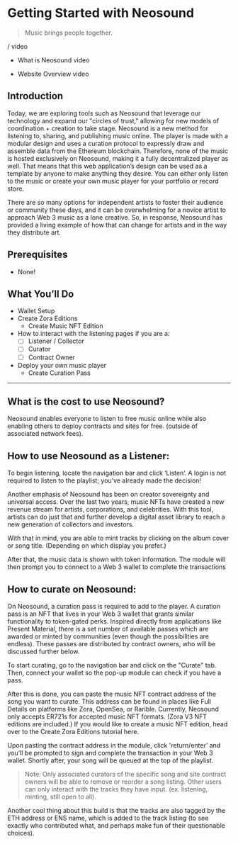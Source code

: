 # Getting Started with Neosound

>  Music brings people together.

/ video 

- What is Neosound video

- Website Overview video

## **Introduction**

Today, we are exploring tools such as Neosound that leverage our technology and expand our "circles of trust," allowing for new models of coordination + creation to take stage. Neosound is a new method for listening to, sharing, and publishing music online. The player is made with a modular design and uses a curation protocol to expressly draw and assemble data from the Ethereum blockchain. Therefore, none of the music is hosted exclusively on Neosound, making it a fully decentralized player as well. That means that this web application’s design can be used as a template by anyone to make anything they desire. You can either only listen to the music or create your own music player for your portfolio or record store.

There are so many options for independent artists to foster their audience or community these days, and it can be overwhelming for a novice artist to approach Web 3 music as a lone creative. So, in response, Neosound has provided a living example of how that can change for artists and in the way they distribute art. 

## **Prerequisites**

- None!

## **What You’ll Do**

- Wallet Setup
- Create Zora Editions
    - Create Music NFT Edition
- How to interact with the listening pages if you are a:
    - [ ]  Listener / Collector
    - [ ]  Curator
    - [ ]  Contract Owner
- Deploy your own music player
    - Create Curation Pass

---

## What is the cost to use Neosound?

Neosound enables everyone to listen to free music online while also enabling others to deploy contracts and sites for free. (outside of associated network fees).

## How to use Neosound as a Listener:

To begin listening, locate the navigation bar and click ‘Listen’. A login is not required to listen to the playlist; you’ve already made the decision!

Another emphasis of Neosound has been on creator sovereignty and universal access. Over the last two years, music NFTs have created a new revenue stream for artists, corporations, and celebrities. With this tool, artists can do just that and further develop a digital asset library to reach a new generation of collectors and investors.

With that in mind, you are able to mint tracks by clicking on the album cover or song title. (Depending on which display you prefer.)

After that, the music data is shown with token information. The module will then prompt you to connect to a Web 3 wallet to complete the transactions 


## How to curate on Neosound:

On Neosound, a curation pass is required to add to the player. A curation pass is an NFT that lives in your Web 3 wallet that grants similar functionality to token-gated perks. Inspired directly from applications like Present Material, there is a set number of available passes which are awarded or minted by communities (even though the possibilities are endless). These passes are distributed by contract owners, who will be discussed further below.

To start curating, go to the navigation bar and click on the "Curate" tab. Then, connect your wallet so the pop-up module can check if you have a pass.

After this is done, you can paste the music NFT contract address of the song you want to curate. This address can be found in places like Full Details on platforms like Zora, OpenSea, or Rarible. Currently, Neosound only accepts ER721s for accepted music NFT formats. (Zora V3 NFT editions are included.) If you would like to create a music NFT edition, head over to the Create Zora Editions tutorial here. 

Upon pasting the contract address in the module, click 'return/enter’ and you’ll be prompted to sign and complete the transaction in your Web 3 wallet. Shortly after, your song will be queued at the top of the playlist. 

> Note: Only associated curators of the specific song and site contract owners will be able to remove or reorder a song listing. Other users can only interact with the tracks they have input. (ex. listening, minting, still open to all).

Another cool thing about this build is that the tracks are also tagged by the ETH address or ENS name, which is added to the track listing (to see exactly who contributed what, and perhaps make fun of their questionable choices).





